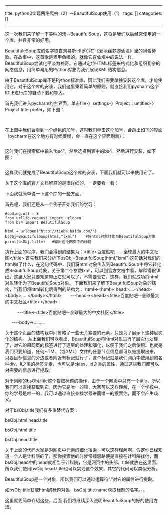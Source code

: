 
--- 
title:  python3实现网络爬虫（2）--BeautifulSoup使用（1） 
tags: []
categories: [] 

---
这一次我们来了解一下美味的汤--BeautifulSoup，这将是我们以后经常使用的一个库，并且非常的好用。

BeautifuleSoup库的名字取自刘易斯·卡罗尔在《爱丽丝梦游仙境》里的同名诗歌。在故事中，这首歌是素甲鱼唱的。就像它在仙境中的说法一样，BeautifulSoup尝试化平淡为神奇。它通过定位HTML标签来格式化和组织复杂的网络信息，用简单易用的Python对象为我们展现XML结构信息。

由于BeautifulSoup库不是Python标准库，因此我们需要单独安装这个库，才能使用它。对于这个库的安装，我们这里秉着简单的原则，就直接利用pycharm这个IDLE进行库的自动下载和导入。

首先我们进入pycharm的主界面，单击file-〉settings-〉Project：untitled-〉Project Interpreter，如下图：

<img src="https://img-blog.csdn.net/20161107173001954?watermark/2/text/aHR0cDovL2Jsb2cuY3Nkbi5uZXQv/font/5a6L5L2T/fontsize/400/fill/I0JBQkFCMA==/dissolve/70/gravity/Center" alt=""> 

<img src="https://img-blog.csdn.net/20161107173021204?watermark/2/text/aHR0cDovL2Jsb2cuY3Nkbi5uZXQv/font/5a6L5L2T/fontsize/400/fill/I0JBQkFCMA==/dissolve/70/gravity/Center" alt=""> 

在上图中我们会看到一个绿色的加号，这时我们单击这个加号，会跳出如下的界面（pycharm在这个地方有时候很慢，会一直在这个界面刷新）：

<img src="https://img-blog.csdn.net/20161111172358991?watermark/2/text/aHR0cDovL2Jsb2cuY3Nkbi5uZXQv/font/5a6L5L2T/fontsize/400/fill/I0JBQkFCMA==/dissolve/70/gravity/Center" alt=""> 

这时我们在搜索框中输入“bs4”，然后选择列表中的bs4，然后进行安装，如下图：

<img src="https://img-blog.csdn.net/20161111172311709?watermark/2/text/aHR0cDovL2Jsb2cuY3Nkbi5uZXQv/font/5a6L5L2T/fontsize/400/fill/I0JBQkFCMA==/dissolve/70/gravity/Center" alt=""> 

这样我们就完成了BeautifulSoup这个库的安装，下面我们就可以来使用它了。

关于这个库的官方文档解释的是很详细的，一定要看一看：

下面我就简单说一下这个库的一些方面。

首先呢，我们还是从一个例子开始我们的学习：



```
#coding:utf - 8
from urllib.request import urlopen
from bs4 import BeautifulSoup

html = urlopen("http://tieba.baidu.com/")
bsObj=BeautifulSoup(html,"lxml")    #将html对象转化为BeautifulSoup对象
print(bsObj.title)   #输出这个网页中的标题 
```



执行上面的程序，我们会得到的结果为：&lt;title&gt;百度贴吧——全球最大的中文社区&lt;/title&gt; 首先我们来分析下bsObj=BeautifulSoup(html,"lxml")这句话对我们的html做了什么，在这句代码中，我们将html对象传入到BeautifulSoup中将它转化成BeautifulSoup对象，关于第二个参数lxml，可以到官方文档中看，解释得很详细，这里大家只要知道带上它就可以了，不需要管它。这样，我们就成功将html对象转化为了BeautifulSoup对象。 下面我们来了解下BeautifulSoup对象的结构，当我们将html转化后得到的结构为： html-&gt;&lt;html&gt;&lt;head&gt;....&lt;/head&gt;&lt;body&gt;.....&lt;/body&gt;&lt;/html&gt;       ---head-&gt;&lt;head&gt;&lt;title&gt;百度贴吧--全球最大的中文社区&lt;title&gt;&lt;/head&gt;

          ---title-&gt;&lt;title&gt;百度贴吧--全球最大的中文社区&lt;/title&gt;

     ----body-&gt;.........

关于这个页面的结构我中间省略了一些无关紧要的元素，只是为了展示下这种层次化的结构。 从上面我们可以看出，BeautifulSoup将html对象进行了层次化处理了，对它的原网页的标签进行了逐层的处理和细化，以便于我们之后使用。也就是我们只要知道，任何HTML（或XML）文件的任意节点信息都可以被提取出来，只要目标信息的旁边或者附近有标记就行了，这个标记就是我们网页中使用到的各种div、li之类的标签元素，也可以是class、id之类的属性，通过这些我们都可以对需要的信息进行提取。 

对于刚刚的bsObj.title这个提取标题的操作，由于一个网页中只有一个title，所以我们可以直接获取到它，因为它是唯一的嘛，大家可以这样理解，在一个学校中，你的学号是唯一的，我可以通过直接查找学号进而唯一的搜索你，而不会产生歧义。

对于bsObj.title我们有多重替代方案：

bsObj.html.head.title

bsObj.html.title

bsObj.head.title

关于上面的代码大家是对网页中元素的细化搜索，可以这样理解啊，假定你已经知道一个人是计科院的了，那你搜索他的时候常规思路便是直接在计科院找他，而bsObj.head中的head就相当于计科院，它是网页中的头部，title就放在这里面，所以我们使用bsObj.head.title也可以实现这个效果，其它的代码可以类似分析。

BeautifulSoup是一个对象，所以我们可以通过运算符“.”对它的属性进行提取。

如bsObj.title获取html的标题对象，bsObj.title.name获取标题的名字。。。

这里就先简单介绍这些，后面 我们将继续深入说明BeautifulSoup的好的使用方法。

